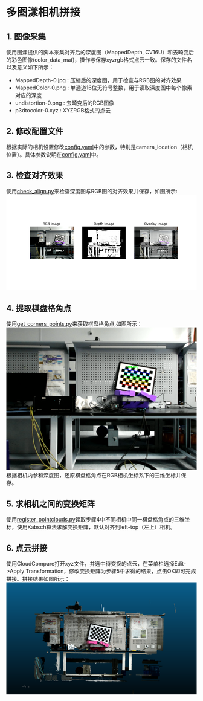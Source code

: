 # 多图漾相机拼接
## 1. 图像采集
使用图漾提供的脚本采集对齐后的深度图（MappedDepth, CV16U）和去畸变后的彩色图像(color_data_mat)，操作与保存xyzrgb格式点云一致。保存的文件名以及意义如下所示：
- MappedDepth-0.jpg : 压缩后的深度图，用于检查与RGB图的对齐效果
- MappedColor-0.png : 单通道16位无符号整数，用于读取深度图中每个像素对应的深度
- undistortion-0.png : 去畸变后的RGB图像
- p3dtocolor-0.xyz : XYZRGB格式的点云

## 2. 修改配置文件
根据实际的相机设置修改[config.yaml](config.yaml)中的参数，特别是camera_location（相机位置）。具体参数说明在[config.yaml](config.yaml)中。

## 3. 检查对齐效果
使用[check_align.py](check_align.py)来检查深度图与RGB图的对齐效果并保存，如图所示:
![merge.png](data/left_bottom/2/merge.png)

## 4. 提取棋盘格角点
使用[get_corners_points.py](get_corners_points.py)来获取棋盘格角点,如图所示：
![corners.png](data/left_bottom/2/corners.png)
根据相机内参和深度图，还原棋盘格角点在RGB相机坐标系下的三维坐标并保存。

## 5. 求相机之间的变换矩阵
使用[register_pointclouds.py](register_pointclouds.py)读取步骤4中不同相机中同一棋盘格角点的三维坐标，使用Kabsch算法求解变换矩阵，默认对齐到left-top（左上）相机。

## 6. 点云拼接
使用CloudCompare打开xyz文件，并选中待变换的点云，在菜单栏选择Edit->Apply Transformation，修改变换矩阵为步骤5中求得的结果，点击OK即可完成拼接。拼接结果如图所示：
![merge.png](data/merge.png)